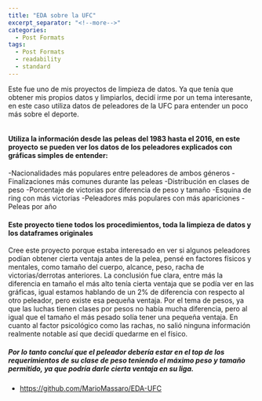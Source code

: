 ```yaml
---
title: "EDA sobre la UFC"
excerpt_separator: "<!--more-->"
categories:
  - Post Formats
tags:
  - Post Formats
  - readability
  - standard
---
```


Este fue uno de mis proyectos de limpieza de datos. Ya que tenía que obtener mis propios datos y limpiarlos, decidí irme por un tema interesante, en este caso utiliza datos de peleadores de la UFC para entender un poco más sobre el deporte.

<figure style="width: 600px">
  <img src="{{ site.url }}{{ site.baseurl }}/assets/images/mma.jpg" alt="">
</figure> 

<!--more-->

#### Utiliza la información desde las peleas del 1983 hasta el 2016, en este proyecto se pueden ver los datos de los peleadores explicados con gráficas simples de entender:

-Nacionalidades más populares entre peleadores de ambos géneros
-Finalizaciones más comunes durante las peleas
-Distribución en clases de peso
-Porcentaje de victorias por diferencia de peso y tamaño
-Esquina de ring con más victorias
-Peleadores más populares con más apariciones
-Peleas por año

#### Este proyecto tiene todos los procedimientos, toda la limpieza de datos y los dataframes originales

Cree este proyecto porque estaba interesado en ver si algunos peleadores podían obtener cierta ventaja antes de la pelea, pensé en factores físicos y mentales, como tamaño del cuerpo, alcance, peso, racha de victorias/derrotas anteriores. La conclusión fue clara, entre más la diferencia en tamaño el más alto tenía cierta ventaja que se podía ver en las gráficas, igual estamos hablando de un 2% de diferencia con respecto al otro peleador, pero existe esa pequeña ventaja. Por el tema de pesos, ya que las luchas tienen clases por pesos no había mucha diferencia, pero al igual que el tamaño el más pesado solía tener una pequeña ventaja. En cuanto al factor psicológico como las rachas, no salió ninguna información realmente notable así que decidí quedarme en el físico.

##### Por lo tanto concluí que el peleador debería estar en el top de los requerimientos de su clase de peso teniendo el máximo peso y tamaño permitido, ya que podría darle cierta ventaja en su liga.

  - https://github.com/MarioMassaro/EDA-UFC